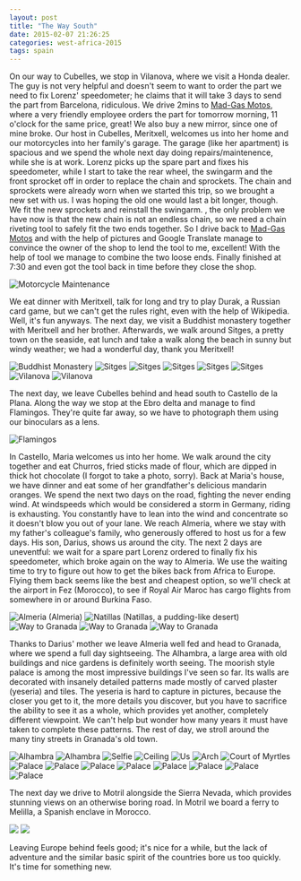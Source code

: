 ```yaml
---
layout: post
title: "The Way South"
date: 2015-02-07 21:26:25
categories: west-africa-2015
tags: spain
---
```

[madgas]: http://www.madgasmotos.com/ "Mad-Gas Motos"
[pic-fixing-bikes]: https://saschaeglau.com/upload/travel/3/0.jpg "Motorcycle Maintenance"
[pic-monastery]: https://saschaeglau.com/upload/travel/3/1.jpg "Buddhist Monastery"
[pic-sitges-1]: https://saschaeglau.com/upload/travel/3/2.jpg "Sitges"
[pic-sitges-2]: https://saschaeglau.com/upload/travel/3/3.jpg "Sitges"
[pic-sitges-3]: https://saschaeglau.com/upload/travel/3/4.jpg "Sitges"
[pic-sitges-4]: https://saschaeglau.com/upload/travel/3/5.jpg "Sitges"
[pic-sitges-5]: https://saschaeglau.com/upload/travel/3/6.jpg "Sitges"
[pic-sitges-6]: https://saschaeglau.com/upload/travel/3/7.jpg "Vilanova"
[pic-sitges-7]: https://saschaeglau.com/upload/travel/3/8.jpg "Vilanova"
[pic-flamingos]: https://saschaeglau.com/upload/travel/3/9.jpg "Flamingos"
[pic-natillas]: https://saschaeglau.com/upload/travel/3/10.jpg "Natillas"
[pic-almeria]: https://saschaeglau.com/upload/travel/3/11.jpg "Almeria"
[pic-way-to-granada-1]: https://saschaeglau.com/upload/travel/3/12.jpg "Way to Granada"
[pic-way-to-granada-2]: https://saschaeglau.com/upload/travel/3/13.jpg "Way to Granada"
[pic-way-to-granada-3]: https://saschaeglau.com/upload/travel/3/14.jpg "Way to Granada"
[pic-alhambra-outside]: https://saschaeglau.com/upload/travel/3/15.jpg "Alhambra"
[pic-alhambra-panorama]: https://saschaeglau.com/upload/travel/3/16.jpg "Alhambra"
[pic-selfie]: https://saschaeglau.com/upload/travel/3/17.jpg "Selfie"
[pic-ceiling]: https://saschaeglau.com/upload/travel/3/18.jpg "Ceiling"
[pic-us]: https://saschaeglau.com/upload/travel/3/19.jpg "Us"
[pic-arch]: https://saschaeglau.com/upload/travel/3/20.jpg "Arch"
[pic-myrtle]: https://saschaeglau.com/upload/travel/3/21.jpg "Court of Myrtles"
[pic-palace-1]: https://saschaeglau.com/upload/travel/3/22.jpg "Palace"
[pic-palace-2]: https://saschaeglau.com/upload/travel/3/23.jpg "Palace"
[pic-palace-3]: https://saschaeglau.com/upload/travel/3/24.jpg "Palace"
[pic-palace-4]: https://saschaeglau.com/upload/travel/3/25.jpg "Palace"
[pic-palace-5]: https://saschaeglau.com/upload/travel/3/26.jpg "Palace"
[pic-palace-6]: https://saschaeglau.com/upload/travel/3/27.jpg "Palace"
[pic-palace-7]: https://saschaeglau.com/upload/travel/3/28.jpg "Palace"
[pic-palace-8]: https://saschaeglau.com/upload/travel/3/29.jpg "Palace"
On our way to Cubelles, we stop in Vilanova, where we visit a Honda dealer. The guy is not very helpful and doesn't seem to want to order the part we need to fix Lorenz' speedometer; he claims that it will take 3 days to send the part from Barcelona, ridiculous. We drive 2mins to [Mad-Gas Motos][madgas], where a very friendly employee orders the part for tomorrow morning, 11 o'clock for the same price, great! We also buy a new mirror, since one of mine broke. Our host in Cubelles, Meritxell, welcomes us into her home and our motorcycles into her family's garage. The garage (like her apartment) is spacious and we spend the whole next day doing repairs/maintenence, while she is at work. Lorenz picks up the spare part and fixes his speedometer, while I start to take the rear wheel, the swingarm and the front sprocket off in order to replace the chain and sprockets. The chain and sprockets were already worn when we started this trip, so we brought a new set with us. I was hoping the old one would last a bit longer, though. We fit the new sprockets and reinstall the swingarm. , the only problem we have now is that the new chain is not an endless chain, so we need a chain riveting tool to safely fit the two ends together. So I drive back to [Mad-Gas Motos][madgas] and with the help of pictures and Google Translate manage to convince the owner of the shop to lend the tool to me, excellent! With the help of tool we manage to combine the two loose ends. Finally finished at 7:30 and even got the tool back in time before they close the shop.

![][pic-fixing-bikes]

We eat dinner with Meritxell, talk for long and try to play Durak, a Russian card game, but we can't get the rules right, even with the help of Wikipedia. Well, it's fun anyways. The next day, we visit a Buddhist monastery together with Meritxell and her brother. Afterwards, we walk around Sitges, a pretty town on the seaside, eat lunch and take a walk along the beach in sunny but windy weather; we had a wonderful day, thank you Meritxell!

![][pic-monastery]
![][pic-sitges-1]
![][pic-sitges-2]
![][pic-sitges-3]
![][pic-sitges-4]
![][pic-sitges-5]
![][pic-sitges-6]
![][pic-sitges-7]

The next day, we leave Cubelles behind and head south to Castello de la Plana. Along the way we stop at the Ebro delta and manage to find Flamingos. They're quite far away, so we have to photograph them using our binoculars as a lens.

![][pic-flamingos]

In Castello, Maria welcomes us into her home. We walk around the city together and eat Churros, fried sticks made of flour, which are dipped in thick hot chocolate (I forgot to take a photo, sorry). Back at Maria's house, we have dinner and eat some of her grandfather's delicious mandarin oranges. We spend the next two days on the road, fighting the never ending wind. At windspeeds which would be considered a storm in Germany, riding is exhausting. You constantly have to lean into the wind and concentrate so it doesn't blow you out of your lane. We reach Almeria, where we stay with my father's colleague's family, who generously offered to host us for a few days. His son, Darius, shows us around the city. The next 2 days are uneventful: we wait for a spare part Lorenz ordered to finally fix his speedometer, which broke again on the way to Almeria. We use the waiting time to try to figure out how to get the bikes back from Africa to Europe. Flying them back seems like the best and cheapest option, so we'll check at the airport in Fez (Morocco), to see if Royal Air Maroc has cargo flights from somewhere in or around Burkina Faso.

![][pic-almeria]
(Almeria)
![][pic-natillas]
(Natillas, a pudding-like desert)
![][pic-way-to-granada-1]
![][pic-way-to-granada-2]
![][pic-way-to-granada-3]

Thanks to Darius' mother we leave Almeria well fed and head to Granada, where we spend a full day sightseeing. The Alhambra, a large area with old buildings and nice gardens is definitely worth seeing. The moorish style palace is among the most impressive buildings I've seen so far. Its walls are decorated with insanely detailed patterns made mostly of carved plaster (yeseria) and tiles. The yeseria is hard to capture in pictures, because the closer you get to it, the more details you discover, but you have to sacrifice the ability to see it as a whole, which provides yet another, completely different viewpoint. We can't help but wonder how many years it must have taken to complete these patterns. The rest of day, we stroll around the many tiny streets in Granada's old town.

![][pic-alhambra-outside]
![][pic-alhambra-panorama]
![][pic-selfie]
![][pic-ceiling]
![][pic-us]
![][pic-arch]
![][pic-myrtle]
![][pic-palace-1]
![][pic-palace-2]
![][pic-palace-3]
![][pic-palace-4]
![][pic-palace-5]
![][pic-palace-6]
![][pic-palace-7]
![][pic-palace-8]

The next day we drive to Motril alongside the Sierra Nevada, which provides stunning views on an otherwise boring road. In Motril we board a ferry to Melilla, a Spanish enclave in Morocco.

![](https://saschaeglau.com/upload/travel/3/30.jpg)
![](https://saschaeglau.com/upload/travel/3/31.jpg)

Leaving Europe behind feels good; it's nice for a while, but the lack of adventure and the similar basic spirit of the countries bore us too quickly. It's time for something new.
